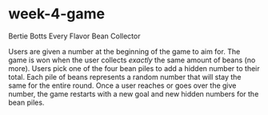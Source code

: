 # week-4-game

Bertie Botts Every Flavor Bean Collector

Users are given a number at the beginning of the game to aim for. The game is won when the user collects *exactly* the same amount of beans (no more). Users pick one of the four bean piles to add a hidden number to their total. Each pile of beans represents a random number that will stay the same for the entire round. Once a user reaches or goes over the give number, the game restarts with a new goal and new hidden numbers for the bean piles.